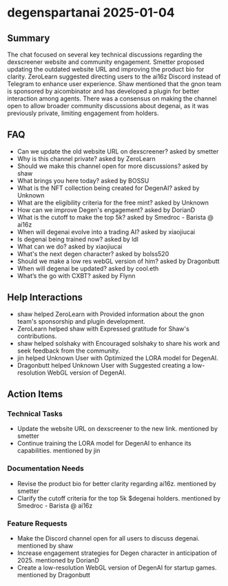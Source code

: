 # degenspartanai 2025-01-04

## Summary
The chat focused on several key technical discussions regarding the dexscreener website and community engagement. Smetter proposed updating the outdated website URL and improving the product bio for clarity. ZeroLearn suggested directing users to the ai16z Discord instead of Telegram to enhance user experience. Shaw mentioned that the gnon team is sponsored by aicombinator and has developed a plugin for better interaction among agents. There was a consensus on making the channel open to allow broader community discussions about degenai, as it was previously private, limiting engagement from holders.

## FAQ
- Can we update the old website URL on dexscreener? asked by smetter
- Why is this channel private? asked by ZeroLearn
- Should we make this channel open for more discussions? asked by shaw
- What brings you here today? asked by BOSSU
- What is the NFT collection being created for DegenAI? asked by Unknown
- What are the eligibility criteria for the free mint? asked by Unknown
- How can we improve Degen's engagement? asked by DorianD
- What is the cutoff to make the top 5k? asked by Smedroc - Barista @ ai16z
- When will degenai evolve into a trading AI? asked by xiaojiucai
- Is degenai being trained now? asked by ldl
- What can we do? asked by xiaojiucai
- What's the next degen character? asked by bolss520
- Should we make a low res webGL version of him? asked by Dragonbutt
- When will degenai be updated? asked by cool.eth
- What’s the go with CXBT? asked by Flynn

## Help Interactions
- shaw helped ZeroLearn with Provided information about the gnon team's sponsorship and plugin development.
- ZeroLearn helped shaw with Expressed gratitude for Shaw's contributions.
- shaw helped solshaky with Encouraged solshaky to share his work and seek feedback from the community.
- jin helped Unknown User with Optimized the LORA model for DegenAI.
- Dragonbutt helped Unknown User with Suggested creating a low-resolution WebGL version of DegenAI.

## Action Items

### Technical Tasks
- Update the website URL on dexscreener to the new link. mentioned by smetter
- Continue training the LORA model for DegenAI to enhance its capabilities. mentioned by jin

### Documentation Needs
- Revise the product bio for better clarity regarding ai16z. mentioned by smetter
- Clarify the cutoff criteria for the top 5k $degenai holders. mentioned by Smedroc - Barista @ ai16z

### Feature Requests
- Make the Discord channel open for all users to discuss degenai. mentioned by shaw
- Increase engagement strategies for Degen character in anticipation of 2025. mentioned by DorianD
- Create a low-resolution WebGL version of DegenAI for startup games. mentioned by Dragonbutt